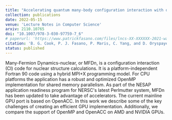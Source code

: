 ```yaml
---
title: "Accelerating quantum many-body configuration interaction with directives"
collection: publications
date: 2022-05-15
venue: 'Lecture Notes in Computer Science'
arxiv: 2110.10765
doi: "10.1007/978-3-030-97759-7_6"
# paperurl: 'https://www.patrickfasano.com/files/lncs-XX-XXXXXX-2021-waccpd21_PREPRINT.pdf'
citation: 'B. G. Cook, P. J. Fasano, P. Maris, C. Yang, and D. Oryspayev, Accelerator Programming with Directives, Lect. Notes Comput. Sci. 13194 (2022).'
status: published
---
```

Many-Fermion Dynamics-nuclear, or MFDn, is a configuration interaction (CI) code
for nuclear structure calculations. It is a platform-independent Fortran 90 code
using a hybrid MPI+X programming model. For CPU platforms the application has a
robust and optimized OpenMP implementation for shared memory parallelism. As
part of the NESAP application readiness program for NERSC's latest Perlmutter
system, MFDn has been updated to take advantage of accelerators. The current
mainline GPU port is based on OpenACC. In this work we describe some of the key
challenges of creating an efficient GPU implementation. Additionally, we compare
the support of OpenMP and OpenACC on AMD and NVIDIA GPUs.
